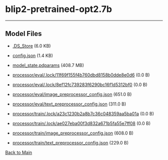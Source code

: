 
# blip2-pretrained-opt2.7b
---



## Model Files

- [.DS_Store](https://paddlenlp.bj.bcebos.com/models/community/paddlemix/blip2-pretrained-opt2.7b/.DS_Store) (6.0 KB)

- [config.json](https://paddlenlp.bj.bcebos.com/models/community/paddlemix/blip2-pretrained-opt2.7b/config.json) (1.4 KB)

- [model_state.pdparams](https://paddlenlp.bj.bcebos.com/models/community/paddlemix/blip2-pretrained-opt2.7b/model_state.pdparams) (408.7 MB)

- [processor/eval/.lock/11f69f155f4b760dbd8158b0dde8e0d6](https://paddlenlp.bj.bcebos.com/models/community/paddlemix/blip2-pretrained-opt2.7b/processor/eval/.lock/11f69f155f4b760dbd8158b0dde8e0d6) (0.0 B)

- [processor/eval/.lock/8ef12fc739283f6290bc16f1d5312bf0](https://paddlenlp.bj.bcebos.com/models/community/paddlemix/blip2-pretrained-opt2.7b/processor/eval/.lock/8ef12fc739283f6290bc16f1d5312bf0) (0.0 B)

- [processor/eval/image_preprocessor_config.json](https://paddlenlp.bj.bcebos.com/models/community/paddlemix/blip2-pretrained-opt2.7b/processor/eval/image_preprocessor_config.json) (651.0 B)

- [processor/eval/text_preprocessor_config.json](https://paddlenlp.bj.bcebos.com/models/community/paddlemix/blip2-pretrained-opt2.7b/processor/eval/text_preprocessor_config.json) (311.0 B)

- [processor/train/.lock/a23c1230b2a8b7c36c048359aa5ba01a](https://paddlenlp.bj.bcebos.com/models/community/paddlemix/blip2-pretrained-opt2.7b/processor/train/.lock/a23c1230b2a8b7c36c048359aa5ba01a) (0.0 B)

- [processor/train/.lock/ae027eba00f3d832a671b5fa55e7ff08](https://paddlenlp.bj.bcebos.com/models/community/paddlemix/blip2-pretrained-opt2.7b/processor/train/.lock/ae027eba00f3d832a671b5fa55e7ff08) (0.0 B)

- [processor/train/image_preprocessor_config.json](https://paddlenlp.bj.bcebos.com/models/community/paddlemix/blip2-pretrained-opt2.7b/processor/train/image_preprocessor_config.json) (608.0 B)

- [processor/train/text_preprocessor_config.json](https://paddlenlp.bj.bcebos.com/models/community/paddlemix/blip2-pretrained-opt2.7b/processor/train/text_preprocessor_config.json) (229.0 B)


[Back to Main](../../)